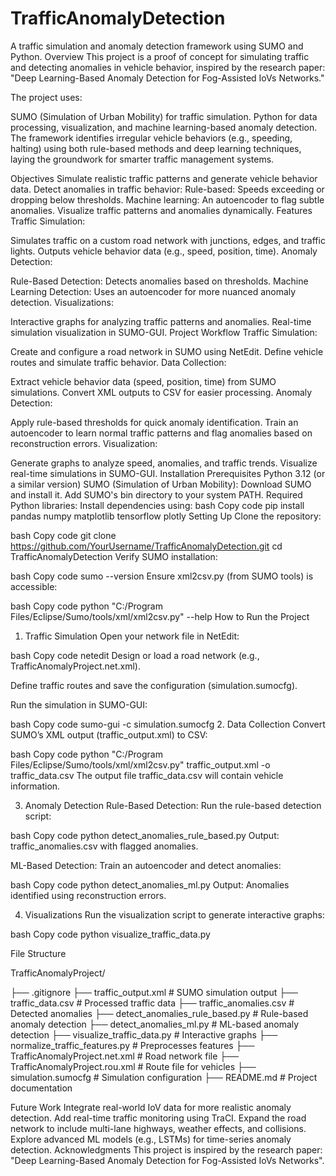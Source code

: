# TrafficAnomalyDetection
A traffic simulation and anomaly detection framework using SUMO and Python.
Overview
This project is a proof of concept for simulating traffic and detecting anomalies in vehicle behavior, inspired by the research paper:
"Deep Learning-Based Anomaly Detection for Fog-Assisted IoVs Networks."

The project uses:

SUMO (Simulation of Urban Mobility) for traffic simulation.
Python for data processing, visualization, and machine learning-based anomaly detection.
The framework identifies irregular vehicle behaviors (e.g., speeding, halting) using both rule-based methods and deep learning techniques, laying the groundwork for smarter traffic management systems.

Objectives
Simulate realistic traffic patterns and generate vehicle behavior data.
Detect anomalies in traffic behavior:
Rule-based: Speeds exceeding or dropping below thresholds.
Machine learning: An autoencoder to flag subtle anomalies.
Visualize traffic patterns and anomalies dynamically.
Features
Traffic Simulation:

Simulates traffic on a custom road network with junctions, edges, and traffic lights.
Outputs vehicle behavior data (e.g., speed, position, time).
Anomaly Detection:

Rule-Based Detection: Detects anomalies based on thresholds.
Machine Learning Detection: Uses an autoencoder for more nuanced anomaly detection.
Visualizations:

Interactive graphs for analyzing traffic patterns and anomalies.
Real-time simulation visualization in SUMO-GUI.
Project Workflow
Traffic Simulation:

Create and configure a road network in SUMO using NetEdit.
Define vehicle routes and simulate traffic behavior.
Data Collection:

Extract vehicle behavior data (speed, position, time) from SUMO simulations.
Convert XML outputs to CSV for easier processing.
Anomaly Detection:

Apply rule-based thresholds for quick anomaly identification.
Train an autoencoder to learn normal traffic patterns and flag anomalies based on reconstruction errors.
Visualization:

Generate graphs to analyze speed, anomalies, and traffic trends.
Visualize real-time simulations in SUMO-GUI.
Installation
Prerequisites
Python 3.12 (or a similar version)
SUMO (Simulation of Urban Mobility):
Download SUMO and install it.
Add SUMO's bin directory to your system PATH.
Required Python libraries:
Install dependencies using:
bash
Copy code
pip install pandas numpy matplotlib tensorflow plotly
Setting Up
Clone the repository:

bash
Copy code
git clone https://github.com/YourUsername/TrafficAnomalyDetection.git
cd TrafficAnomalyDetection
Verify SUMO installation:

bash
Copy code
sumo --version
Ensure xml2csv.py (from SUMO tools) is accessible:

bash
Copy code
python "C:/Program Files/Eclipse/Sumo/tools/xml/xml2csv.py" --help
How to Run the Project
1. Traffic Simulation
Open your network file in NetEdit:

bash
Copy code
netedit
Design or load a road network (e.g., TrafficAnomalyProject.net.xml).

Define traffic routes and save the configuration (simulation.sumocfg).

Run the simulation in SUMO-GUI:

bash
Copy code
sumo-gui -c simulation.sumocfg
2. Data Collection
Convert SUMO’s XML output (traffic_output.xml) to CSV:

bash
Copy code
python "C:/Program Files/Eclipse/Sumo/tools/xml/xml2csv.py" traffic_output.xml -o traffic_data.csv
The output file traffic_data.csv will contain vehicle information.

3. Anomaly Detection
Rule-Based Detection:
Run the rule-based detection script:

bash
Copy code
python detect_anomalies_rule_based.py
Output: traffic_anomalies.csv with flagged anomalies.

ML-Based Detection:
Train an autoencoder and detect anomalies:

bash
Copy code
python detect_anomalies_ml.py
Output: Anomalies identified using reconstruction errors.

4. Visualizations
Run the visualization script to generate interactive graphs:

bash
Copy code
python visualize_traffic_data.py

File Structure

TrafficAnomalyProject/

├── .gitignore
├── traffic_output.xml       # SUMO simulation output
├── traffic_data.csv         # Processed traffic data
├── traffic_anomalies.csv    # Detected anomalies
├── detect_anomalies_rule_based.py   # Rule-based anomaly detection
├── detect_anomalies_ml.py           # ML-based anomaly detection
├── visualize_traffic_data.py        # Interactive graphs
├── normalize_traffic_features.py    # Preprocesses features
├── TrafficAnomalyProject.net.xml   # Road network file
├── TrafficAnomalyProject.rou.xml   # Route file for vehicles
├── simulation.sumocfg              # Simulation configuration
├── README.md                       # Project documentation



Future Work
Integrate real-world IoV data for more realistic anomaly detection.
Add real-time traffic monitoring using TraCI.
Expand the road network to include multi-lane highways, weather effects, and collisions.
Explore advanced ML models (e.g., LSTMs) for time-series anomaly detection.
Acknowledgments
This project is inspired by the research paper: "Deep Learning-Based Anomaly Detection for Fog-Assisted IoVs Networks".
